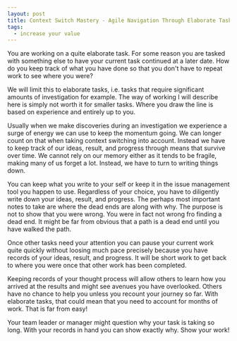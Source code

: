```yaml
---
layout: post
title: Context Switch Mastery - Agile Navigation Through Elaborate Tasks
tags:
  - increase your value
---
```

You are working on a quite elaborate task.
For some reason you are tasked with something else to have your current task continued at a later date.
How do you keep track of what you have done so that you don't have to repeat work to see where you were?

We will limit this to elaborate tasks, i.e. tasks that require significant amounts of investigation for example.
The way of working I will describe here is simply not worth it for smaller tasks.
Where you draw the line is based on experience and entirely up to you.

Usually when we make discoveries during an investigation we experience a surge of energy we can use to keep the momentum going. We can longer count on that when taking context switching into account. Instead we have to keep track of our ideas, result, and progress through means that survive over time. We cannot rely on our memory either as it tends to be fragile, making many of us forget a lot. Instead, we have to turn to writing things down.

You can keep what you write to your self or keep it in the issue management tool you happen to use.
Regardless of your choice, you have to diligently write down your ideas, result, and progress.
The perhaps most important notes to take are where the dead ends are along with why.
The purpose is not to show that you were wrong.
You were in fact not wrong fro finding a dead end. It might be far from obvious that a path is a dead end until you have walked the path.

Once other tasks need your attention you can pause your current work quite quickly without loosing much pace precisely because you have records of your ideas, result, and progress. It will be short work to get back to where you were once that other work has been completed.

Keeping records of your thought process will allow others to learn how you arrived at the results and might see avenues you have overlooked.
Others have no chance to help you unless you recount your journey so far.
With elaborate tasks, that could mean that you need to account for months of work. That is far from easy!

Your team leader or manager might question why your task is taking so long. With your records in hand you can show exactly why.
Show your work!
